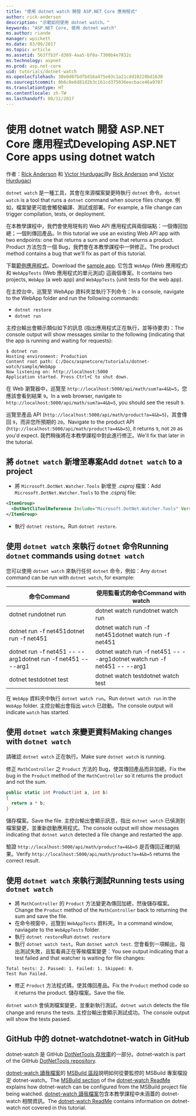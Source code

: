 ```yaml
---
title: "使用 dotnet watch 開發 ASP.NET Core 應用程式"
author: rick-anderson
description: "示範如何使用 dotnet watch。"
keywords: "ASP.NET Core, 使用 dotnet watch"
ms.author: riande
manager: wpickett
ms.date: 03/09/2017
ms.topic: article
ms.assetid: 563ffb3f-d369-4aa5-bf0a-7300b4e7832c
ms.technology: aspnet
ms.prod: asp.net-core
uid: tutorials/dotnet-watch
ms.openlocfilehash: 30e0d07bdfbd16a475e03c1a21cdd10220bd1630
ms.sourcegitcommit: 0b6c8e6d81d2b3c161cd375036eecbace46a9707
ms.translationtype: HT
ms.contentlocale: zh-TW
ms.lasthandoff: 08/11/2017
---
```

# <a name="developing-aspnet-core-apps-using-dotnet-watch"></a><span data-ttu-id="86a51-104">使用 dotnet watch 開發 ASP.NET Core 應用程式</span><span class="sxs-lookup"><span data-stu-id="86a51-104">Developing ASP.NET Core apps using dotnet watch</span></span>


<span data-ttu-id="86a51-105">作者：[Rick Anderson](https://twitter.com/RickAndMSFT) 和 [Victor Hurdugaci](https://twitter.com/victorhurdugaci)</span><span class="sxs-lookup"><span data-stu-id="86a51-105">By [Rick Anderson](https://twitter.com/RickAndMSFT) and [Victor Hurdugaci](https://twitter.com/victorhurdugaci)</span></span>

<span data-ttu-id="86a51-106">`dotnet watch` 是一種工具，其會在來源檔案變更時執行 `dotnet` 命令。</span><span class="sxs-lookup"><span data-stu-id="86a51-106">`dotnet watch` is a tool that runs a `dotnet` command when source files change.</span></span> <span data-ttu-id="86a51-107">例如，檔案變更可能會觸發編譯、測試或部署。</span><span class="sxs-lookup"><span data-stu-id="86a51-107">For example, a file change can trigger compilation, tests, or deployment.</span></span>

<span data-ttu-id="86a51-108">在本教學課程中，我們會使用現有的 Web API 應用程式與兩個端點：一個傳回加總；一個則傳回產品。</span><span class="sxs-lookup"><span data-stu-id="86a51-108">In this tutorial we use an existing Web API app with two endpoints: one that returns a sum and one that returns a product.</span></span> <span data-ttu-id="86a51-109">Product 方法包含一個 Bug，我們會在本教學課程中一併修正。</span><span class="sxs-lookup"><span data-stu-id="86a51-109">The product method contains a bug that we'll fix as part of this tutorial.</span></span>

<span data-ttu-id="86a51-110">下載[範例應用程式](https://github.com/aspnet/Docs/tree/master/aspnetcore/tutorials/dotnet-watch/sample)。</span><span class="sxs-lookup"><span data-stu-id="86a51-110">Download the [sample app](https://github.com/aspnet/Docs/tree/master/aspnetcore/tutorials/dotnet-watch/sample).</span></span> <span data-ttu-id="86a51-111">它包含 `WebApp` (Web 應用程式) 和 `WebAppTests` (Web 應用程式的單元測試) 這兩個專案。</span><span class="sxs-lookup"><span data-stu-id="86a51-111">It contains two projects, `WebApp` (a web app) and `WebAppTests` (unit tests for the web app).</span></span>

<span data-ttu-id="86a51-112">在主控台中，巡覽至 WebApp 資料夾並執行下列命令：</span><span class="sxs-lookup"><span data-stu-id="86a51-112">In a console, navigate to the WebApp folder and run the following commands:</span></span>

- `dotnet restore`
- `dotnet run`

<span data-ttu-id="86a51-113">主控台輸出會顯示類似如下的訊息 (指出應用程式正在執行，並等待要求)：</span><span class="sxs-lookup"><span data-stu-id="86a51-113">The console output will show messages similar to the following (indicating that the app is running and waiting for requests):</span></span>

```console
$ dotnet run
Hosting environment: Production
Content root path: C:/Docs/aspnetcore/tutorials/dotnet-watch/sample/WebApp
Now listening on: http://localhost:5000
Application started. Press Ctrl+C to shut down.
```

<span data-ttu-id="86a51-114">在 Web 瀏覽器中，巡覽至 `http://localhost:5000/api/math/sum?a=4&b=5`，您應該會看到結果 `9`。</span><span class="sxs-lookup"><span data-stu-id="86a51-114">In a web browser, navigate to `http://localhost:5000/api/math/sum?a=4&b=5`, you should see the result `9`.</span></span>

<span data-ttu-id="86a51-115">巡覽至產品 API (`http://localhost:5000/api/math/product?a=4&b=5`)，其會傳回 `9`，而非您所預期的 `20`。</span><span class="sxs-lookup"><span data-stu-id="86a51-115">Navigate to the product API (`http://localhost:5000/api/math/product?a=4&b=5`), it returns `9`, not `20` as you'd expect.</span></span> <span data-ttu-id="86a51-116">我們稍後將在本教學課程中對此進行修正。</span><span class="sxs-lookup"><span data-stu-id="86a51-116">We'll fix that later in the tutorial.</span></span>

## <a name="add-dotnet-watch-to-a-project"></a><span data-ttu-id="86a51-117">將 `dotnet watch` 新增至專案</span><span class="sxs-lookup"><span data-stu-id="86a51-117">Add `dotnet watch` to a project</span></span>

- <span data-ttu-id="86a51-118">將 `Microsoft.DotNet.Watcher.Tools` 新增至 *.csproj* 檔案：</span><span class="sxs-lookup"><span data-stu-id="86a51-118">Add `Microsoft.DotNet.Watcher.Tools` to the *.csproj* file:</span></span>
 ```xml
 <ItemGroup>
   <DotNetCliToolReference Include="Microsoft.DotNet.Watcher.Tools" Version="1.0.0" />
 </ItemGroup> 
 ```

- <span data-ttu-id="86a51-119">執行 `dotnet restore`。</span><span class="sxs-lookup"><span data-stu-id="86a51-119">Run `dotnet restore`.</span></span>

## <a name="running-dotnet-commands-using-dotnet-watch"></a><span data-ttu-id="86a51-120">使用 `dotnet watch` 來執行 `dotnet` 命令</span><span class="sxs-lookup"><span data-stu-id="86a51-120">Running `dotnet` commands using `dotnet watch`</span></span>

<span data-ttu-id="86a51-121">您可以使用 `dotnet watch` 來執行任何 `dotnet` 命令，例如：</span><span class="sxs-lookup"><span data-stu-id="86a51-121">Any `dotnet` command can be run with `dotnet watch`, for example:</span></span>

| <span data-ttu-id="86a51-122">命令</span><span class="sxs-lookup"><span data-stu-id="86a51-122">Command</span></span> | <span data-ttu-id="86a51-123">使用監看式的命令</span><span class="sxs-lookup"><span data-stu-id="86a51-123">Command with watch</span></span> |
| ---- | ----- |
| <span data-ttu-id="86a51-124">dotnet run</span><span class="sxs-lookup"><span data-stu-id="86a51-124">dotnet run</span></span> | <span data-ttu-id="86a51-125">dotnet watch run</span><span class="sxs-lookup"><span data-stu-id="86a51-125">dotnet watch run</span></span> |
| <span data-ttu-id="86a51-126">dotnet run -f net451</span><span class="sxs-lookup"><span data-stu-id="86a51-126">dotnet run -f net451</span></span> | <span data-ttu-id="86a51-127">dotnet watch run -f net451</span><span class="sxs-lookup"><span data-stu-id="86a51-127">dotnet watch run -f net451</span></span> |
| <span data-ttu-id="86a51-128">dotnet run -f net451 -- --arg1</span><span class="sxs-lookup"><span data-stu-id="86a51-128">dotnet run -f net451 -- --arg1</span></span> | <span data-ttu-id="86a51-129">dotnet watch run -f net451 -- --arg1</span><span class="sxs-lookup"><span data-stu-id="86a51-129">dotnet watch run -f net451 -- --arg1</span></span> |
| <span data-ttu-id="86a51-130">dotnet test</span><span class="sxs-lookup"><span data-stu-id="86a51-130">dotnet test</span></span> | <span data-ttu-id="86a51-131">dotnet watch test</span><span class="sxs-lookup"><span data-stu-id="86a51-131">dotnet watch test</span></span> |

<span data-ttu-id="86a51-132">在 `WebApp` 資料夾中執行 `dotnet watch run`。</span><span class="sxs-lookup"><span data-stu-id="86a51-132">Run `dotnet watch run` in the `WebApp` folder.</span></span> <span data-ttu-id="86a51-133">主控台輸出會指出 `watch` 已啟動。</span><span class="sxs-lookup"><span data-stu-id="86a51-133">The console output will indicate `watch` has started.</span></span>

## <a name="making-changes-with-dotnet-watch"></a><span data-ttu-id="86a51-134">使用 `dotnet watch` 來變更資料</span><span class="sxs-lookup"><span data-stu-id="86a51-134">Making changes with `dotnet watch`</span></span>

<span data-ttu-id="86a51-135">請確認 `dotnet watch` 正在執行。</span><span class="sxs-lookup"><span data-stu-id="86a51-135">Make sure `dotnet watch` is running.</span></span>

<span data-ttu-id="86a51-136">修正 `MathController` 之 `Product` 方法的 Bug，使其傳回產品而非加總。</span><span class="sxs-lookup"><span data-stu-id="86a51-136">Fix the bug in the `Product` method of the `MathController` so it returns the product and not the sum.</span></span>

```csharp
public static int Product(int a, int b)
{
  return a * b;
} 
```

<span data-ttu-id="86a51-137">儲存檔案。</span><span class="sxs-lookup"><span data-stu-id="86a51-137">Save the file.</span></span> <span data-ttu-id="86a51-138">主控台輸出會顯示訊息，指出 `dotnet watch` 已偵測到檔案變更，並重新啟動應用程式。</span><span class="sxs-lookup"><span data-stu-id="86a51-138">The console output will show messages indicating that `dotnet watch` detected a file change and restarted the app.</span></span>

<span data-ttu-id="86a51-139">驗證 `http://localhost:5000/api/math/product?a=4&b=5` 是否傳回正確的結果。</span><span class="sxs-lookup"><span data-stu-id="86a51-139">Verify `http://localhost:5000/api/math/product?a=4&b=5` returns the correct result.</span></span>

## <a name="running-tests-using-dotnet-watch"></a><span data-ttu-id="86a51-140">使用 `dotnet watch` 來執行測試</span><span class="sxs-lookup"><span data-stu-id="86a51-140">Running tests using `dotnet watch`</span></span>

- <span data-ttu-id="86a51-141">將 `MathController` 的 `Product` 方法變更為傳回加總，然後儲存檔案。</span><span class="sxs-lookup"><span data-stu-id="86a51-141">Change the `Product` method of the `MathController` back to returning the sum and save the file.</span></span>
- <span data-ttu-id="86a51-142">在命令視窗中，巡覽到 `WebAppTests` 資料夾。</span><span class="sxs-lookup"><span data-stu-id="86a51-142">In a command window, naviagate to the `WebAppTests` folder.</span></span>
- <span data-ttu-id="86a51-143">執行 `dotnet restore`</span><span class="sxs-lookup"><span data-stu-id="86a51-143">Run `dotnet restore`</span></span>
- <span data-ttu-id="86a51-144">執行 `dotnet watch test`。</span><span class="sxs-lookup"><span data-stu-id="86a51-144">Run `dotnet watch test`.</span></span> <span data-ttu-id="86a51-145">您會看到一項輸出，指出測試失敗，且監看員正在等候檔案變更：</span><span class="sxs-lookup"><span data-stu-id="86a51-145">You see output indicating that a test failed and that watcher is waiting for file changes:</span></span>

 ```console
 Total tests: 2. Passed: 1. Failed: 1. Skipped: 0.
 Test Run Failed.
  ```
- <span data-ttu-id="86a51-146">修正 `Product` 方法程式碼，使其傳回產品。</span><span class="sxs-lookup"><span data-stu-id="86a51-146">Fix the `Product` method code so it returns the product.</span></span> <span data-ttu-id="86a51-147">儲存檔案。</span><span class="sxs-lookup"><span data-stu-id="86a51-147">Save the file.</span></span>

<span data-ttu-id="86a51-148">`dotnet watch` 會偵測檔案變更，並重新執行測試。</span><span class="sxs-lookup"><span data-stu-id="86a51-148">`dotnet watch` detects the file change and reruns the tests.</span></span> <span data-ttu-id="86a51-149">主控台輸出會顯示測試成功。</span><span class="sxs-lookup"><span data-stu-id="86a51-149">The console output will show the tests passed.</span></span>

## <a name="dotnet-watch-in-github"></a><span data-ttu-id="86a51-150">GitHub 中的 dotnet-watch</span><span class="sxs-lookup"><span data-stu-id="86a51-150">dotnet-watch in GitHub</span></span>

<span data-ttu-id="86a51-151">dotnet-watch 是 GitHub [DotNetTools 存放庫](https://github.com/aspnet/DotNetTools/tree/dev/src/Microsoft.DotNet.Watcher.Tools)的一部分。</span><span class="sxs-lookup"><span data-stu-id="86a51-151">dotnet-watch is part of the GitHub [DotNetTools repository](https://github.com/aspnet/DotNetTools/tree/dev/src/Microsoft.DotNet.Watcher.Tools).</span></span>

<span data-ttu-id="86a51-152">[dotnet-watch 讀我檔案](https://github.com/aspnet/DotNetTools/blob/dev/src/Microsoft.DotNet.Watcher.Tools/README.md)的 [MSBuild 區段](https://github.com/aspnet/DotNetTools/blob/dev/src/Microsoft.DotNet.Watcher.Tools/README.md#msbuild)說明如何從要監控的 MSBuild 專案檔設定 dotnet-watch。</span><span class="sxs-lookup"><span data-stu-id="86a51-152">The [MSBuild section](https://github.com/aspnet/DotNetTools/blob/dev/src/Microsoft.DotNet.Watcher.Tools/README.md#msbuild) of the [dotnet-watch ReadMe](https://github.com/aspnet/DotNetTools/blob/dev/src/Microsoft.DotNet.Watcher.Tools/README.md) explains how dotnet-watch can be configured from the MSBuild project file being watched.</span></span> <span data-ttu-id="86a51-153">[dotnet-watch 讀我檔案](https://github.com/aspnet/DotNetTools/blob/dev/src/Microsoft.DotNet.Watcher.Tools/README.md)包含本教學課程中未涵蓋的 dotnet-watch 相關資訊。</span><span class="sxs-lookup"><span data-stu-id="86a51-153">The [dotnet-watch ReadMe](https://github.com/aspnet/DotNetTools/blob/dev/src/Microsoft.DotNet.Watcher.Tools/README.md) contains information on dotnet-watch not covered in this tutorial.</span></span>
